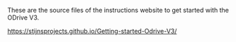 These are the source files of the instructions website to get started with the ODrive V3.

https://stijnsprojects.github.io/Getting-started-Odrive-V3/
